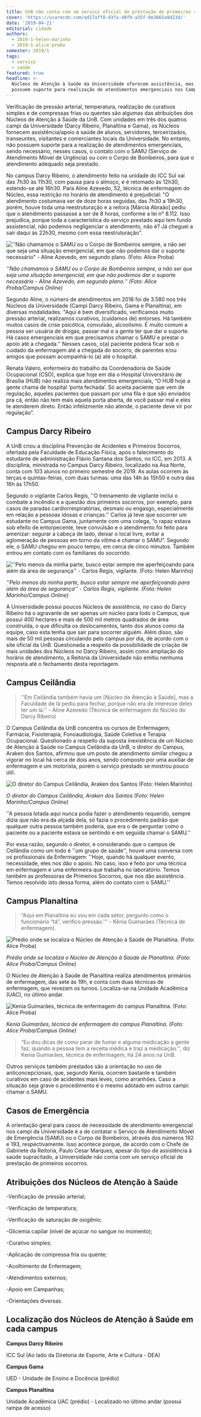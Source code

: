 ```yaml
---
title: UnB não conta com um serviço oficial de prestação de primeiros socorros
cover: 'https://ucarecdn.com/ad17aff8-d3fa-48f9-a35f-0e3665a9d23d/'
date: '2019-04-21'
editorial: cidade
authors:
  - 2019-1-helen-marinho
  - 2019-1-alice-proba
semester: 2019/1
tags:
  - serviço
  - saúde
featured: true
headline: >-
  Núcleos de Atenção à Saúde da Universidade oferecem assistência, mas não
  possuem suporte para realização de atendimentos emergenciais nos Campi
---
```

Verificação de pressão arterial, temperatura, realização de curativos simples e de compressas frias ou quentes são algumas das atribuições dos Núcleos de Atenção à Saúde da UnB. Com unidades em três dos quatros campi da Universidade (Darcy Ribeiro, Planaltina e Gama), os Núcleos fornecem assistência/apoio à saúde de alunos, servidores, terceirizados, transeuntes, visitantes e comerciantes locais da Universidade. No entanto, não possuem suporte para a realização de atendimentos emergenciais, sendo necessário, nesses casos, o contato com o SAMU (Serviço de Atendimento Móvel de Urgência) ou com o Corpo de Bombeiros, para que o atendimento adequado seja prestado.

No campus Darcy Ribeiro, o atendimento feito na unidade do ICC Sul vai das 7h30 às 11h30, com pausa para o almoço, e é retomado às 12h30, estendo-se até 16h30. Para Aline Azevedo, 52, técnica de enfermagem do Núcleo, essa restrição no horário de atendimento é prejudicial: "O atendimento costumava ser de doze horas seguidas, das 7h30 a 19h30, porém, houve toda uma reestruturação e a reitora \[Márcia Abraão] pediu que o atendimento passasse a ser de 8 horas, conforme a lei n° 8.112. Isso prejudica, porque toda a característica do serviço prestado aqui tem fundo assistencial, não podemos negligenciar o atendimento, não é? Já cheguei a sair daqui às 22h30, mesmo com essa reestruturação".

![](https://ucarecdn.com/bd94cdf1-437e-405b-9f15-8a7534a4f0a8/ "''Não chamamos o SAMU ou o Corpo de Bombeiros sempre, a não ser que seja uma situação emergencial, em que não podemos dar o suporte necessário\" - Aline Azevedo, em segundo plano. (Foto: Alice Proba)")

_''Não chamamos o SAMU ou o Corpo de Bombeiros sempre, a não ser que seja uma situação emergencial, em que não podemos dar o suporte necessário - Aline Azevedo, em segundo plano.'' (Foto: Alice Proba/Campus Online)_

Segundo Aline, o número de atendimentos em 2018 foi de 3.580 nos três Núcleos da Universidade (Campi Darcy Ribeiro, Gama e Planaltina), em diversas modalidades. "Aqui é bem diversificado, verificamos muito pressão arterial, realizamos curativos, (cuidamos de) entorses. Há também muitos casos de crise psicótica, convulsão, alcoolismo. É muito comum a pessoa ser usuária de drogas, passar mal e a gente ter que dar o suporte. Há casos emergenciais em que precisamos chamar o SAMU e prestar o apoio até a chegada.'' Nesses casos, o(a) paciente poderá ficar sob o cuidado da enfermagem até a chegada do socorro, de parentes e/ou amigos que possam acompanhá-lo (a) até o hospital.

Renata Valero, enfermeira do trabalho da Coordenadoria de Saúde Ocupacional (CSO), explica que hoje em dia o Hospital Universitário de Brasília (HUB) não realiza mais atendimentos emergenciais, “O HUB hoje a gente chama de hospital ‘porta fechada’. Só aceita paciente que vem de regulação, aqueles pacientes que passam por uma fila e que são enviados pra cá, então não tem mais aquela porta aberta, de você passar mal e eles te atenderem direto. Então infelizmente não atende, o paciente deve vir por regulação”.

## Campus Darcy Ribeiro

A UnB criou a disciplina Prevenção de Acidentes e Primeiros Socorros, ofertada pela Faculdade de Educação Física, após o  falecimento do estudante de administração Flávio Santana dos Santos, no ICC, em 2013. A disciplina, ministrada no Campus Darcy Ribeiro, localizado na Asa Norte, conta com 103 alunos no primeiro semestre de 2019. As aulas ocorrem às terças e quintas-feiras, com duas turmas: uma das 14h às 15h50 e outra das 16h às 17h50.

Segundo o vigilante Carlos Regis, ''O treinamento de vigilante inclui o combate a incêndio e a questão dos primeiros socorros, por exemplo, para casos de paradas cardiorrespiratórias, desmaio ou engasgo, especialmente em relação a pessoas idosas e crianças.'' Carlos já teve que socorrer um estudante no Campus Gama, juntamente com uma colega, “o rapaz estava sob efeito de entorpecente, teve convulsão e o atendimento foi feito para amenizar: segurar a cabeça de lado, deixar o local livre, evitar a aglomeração de pessoas em torno da vítima e chamar o SAMU”. Segundo ele, o SAMU chegou em pouco tempo, em cerca de cinco minutos. Também entrou em contato com os familiares do socorrido.

![](https://ucarecdn.com/d653f484-a31d-4a23-8319-05b91a4171b1/ "''Pelo menos da minha parte, busco estar sempre me aperfeiçoando para além da área de segurança'' - Carlos Regis, vigilante. (Foto: Helen Marinho)")

_''Pelo menos da minha parte, busco estar sempre me aperfeiçoando para além da área de segurança'' - Carlos Regis, vigilante. (Foto: Helen Marinho/Campus Online)_

A Universidade possui poucos Núcleos de assistência, no caso do Darcy Ribeiro há o agravante de ser apenas um núcleo para todo o Campus, que possui 400 hectares e mais de 500 mil metros quadrados de área construída, o que dificulta os deslocamentos, tanto dos alunos como da equipe, caso esta tenha que sair para socorrer alguém. Além disso, são mais de 50 mil pessoas circulando pelo campus por dia, de acordo com o site oficial da UnB. Questionada a respeito da possibilidade de criação de mais unidades dos Núcleos no Darcy Ribeiro, assim como ampliação do horário de atendimento, a Reitoria  da Universidade não emitiu nenhuma resposta até o fechamento desta reportagem.

## Campus Ceilândia

> ''Em Ceilândia também havia um \[Núcleo de Atenção à Saúde], mas a Faculdade de lá pediu para fechar, porque não era de interesse deles ter um lá.'' - Aline Azevedo (Técnica de enfermagem do Núcleo do Darcy Ribeiro) 

O Campus Ceilândia da UnB concentra os cursos de Enfermagem, Farmácia, Fisioterapia, Fonoaudiologia, Saúde Coletiva e Terapia Ocupacional. Questionado a respeito da suposta inexistência de um Núcleo de Atenção à Saúde no Campus Ceilândia da UnB, o diretor do Campus, Araken dos Santos, afirmou que um posto de atendimento similar chegou a vigorar no local há cerca de dois anos, sendo composto por uma auxiliar de enfermagem e um motorista, porém o serviço prestado se mostrou pouco útil. 

![](https://ucarecdn.com/e3db7008-090e-467f-b6bb-259b0a59ccbe/ "O diretor do Campus Ceilândia, Araken dos Santos (Foto: Helen Marinho)")

_O diretor do Campus Ceilândia, Araken dos Santos (Foto: Helen Marinho/Campus Online)_

''A pessoa lotada aqui nunca podia fazer o atendimento requerido, sempre dizia que não era da alçada dela, só fazia o procedimento padrão que qualquer outra pessoa também poderia, que era o de perguntar como o paciente ou a paciente estava se sentindo e em seguida chamar o SAMU.''

Por essa razão, segundo o diretor, e considerando que o campus de Ceilândia como um todo é ''um grupo de saúde'', houve uma conversa com os profissionais da Enfermagem:  ''Hoje, quando há qualquer evento, necessidade, eles nos dão o apoio. No caso, isso é feito por uma técnica em enfermagem e uma enfermeira que trabalha no laboratório. Temos também as professoras de Primeiros Socorros, que nos dão assistência. Temos resolvido isto dessa forma, além do contato com o SAMU.''

## Campus Planaltina

> “Aqui em Planaltina eu vou em cada setor, pergunto como o funcionário “tá”, verifico pressão.''’ - Kênia Guimarães (Técnica de enfermagem).

![](https://ucarecdn.com/39fc2f3e-f636-4ebc-925e-7ac0015ec400/ "Prédio onde se localiza o Núcleo de Atenção à Saúde de Planaltina. (Foto: Alice Proba)")

_Prédio onde se localiza o Núcleo de Atenção à Saúde de Planaltina. (Foto: Alice Proba/Campus Online)_

O Núcleo de Atenção à Saúde de Planaltina realiza atendimentos primários de enfermagem, das sete às 19h, e conta com duas técnicas de enfermagem, que revezam os turnos. Localiza-se na Unidade Acadêmica (UAC), no último andar.

![](https://ucarecdn.com/5085a8a3-ab75-4417-8cfb-a7f58441b507/ "Kenia Guimarães, técnica de enfermagem do campus Planaltina. (Foto: Alice Proba)")

_Kenia Guimarães, técnica de enfermagem do campus Planaltina. (Foto: Alice Proba/Campus Online)_

> “Eu dou dicas de como parar de fumar e alguma medicação a gente faz, quando a pessoa tem a receita médica e traz a medicação.'', diz Kenia Guimarães, técnica de enfermagem, há 24 anos na UnB.

Outros serviços também prestados são a orientação no uso de anticoncepcionais, que, segundo Kenia, ocorrem bastante e também curativos em caso de acidentes mais leves, como arranhões.  Caso a situação seja grave o procedimento é o mesmo adotado em outros campi: chamar o SAMU.

## Casos de Emergência

A orientação geral para casos de necessidade de atendimento emergencial nos campi da Universidade é a de contatar o Serviço de Atendimento Móvel de Emergência (SAMU) ou o Corpo de Bombeiros, através dos números 192 e 193, respectivamente. Isso acontece porque, de acordo com o Chefe de Gabinete da Reitoria, Paulo Cesar Marques, apesar do tipo de assistência à saúde supracitado, a Universidade não conta com um serviço oficial de prestação de primeiros socorros.

## Atribuições dos Núcleos de Atenção à Saúde

\-Verificação de pressão arterial;

\-Verificação de temperatura;

\-Verificação de saturação de oxigênio;

\-Glicemia capilar (nível de açúcar no sangue no momento);

\-Curativo simples;

\-Aplicação de compressa fria ou quente;

\-Acolhimento de Enfermagem;

\-Atendimentos externos;

\-Apoio em Campanhas;

\-Orientações diversas.

## Localização dos Núcleos de Atenção à Saúde em cada campus

**Campus Darcy Ribeiro**

ICC Sul (Ao lado da Diretoria de Esporte, Arte e Cultura - DEA)

**Campus Gama**

UED - Unidade de Ensino e Docência (prédio)

**Campus Planaltina**

Unidade Acadêmica UAC (prédio) - Localizado no último andar (possui rampa de acesso)
